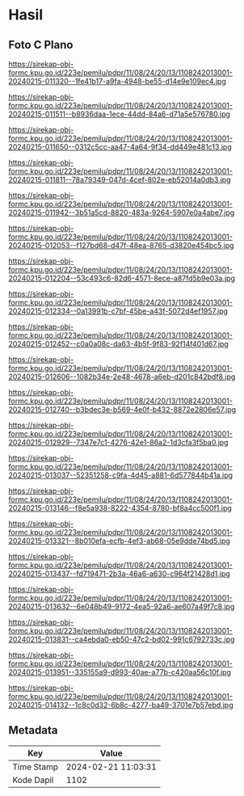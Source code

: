 # Hasil

## Foto C Plano

https://sirekap-obj-formc.kpu.go.id/223e/pemilu/pdpr/11/08/24/20/13/1108242013001-20240215-011320--1fe41b17-a9fa-4948-be55-d14e9e109ec4.jpg

https://sirekap-obj-formc.kpu.go.id/223e/pemilu/pdpr/11/08/24/20/13/1108242013001-20240215-011511--b8936daa-1ece-44dd-84a6-d71a5e576780.jpg

https://sirekap-obj-formc.kpu.go.id/223e/pemilu/pdpr/11/08/24/20/13/1108242013001-20240215-011650--0312c5cc-aa47-4a64-9f34-dd449e481c13.jpg

https://sirekap-obj-formc.kpu.go.id/223e/pemilu/pdpr/11/08/24/20/13/1108242013001-20240215-011811--78a79349-047d-4cef-802e-eb52014a0db3.jpg

https://sirekap-obj-formc.kpu.go.id/223e/pemilu/pdpr/11/08/24/20/13/1108242013001-20240215-011942--3b51a5cd-8820-483a-9264-5907e0a4abe7.jpg

https://sirekap-obj-formc.kpu.go.id/223e/pemilu/pdpr/11/08/24/20/13/1108242013001-20240215-012053--f127bd68-d47f-48ea-8765-d3820e454bc5.jpg

https://sirekap-obj-formc.kpu.go.id/223e/pemilu/pdpr/11/08/24/20/13/1108242013001-20240215-012204--53c493c6-82d6-4571-8ece-a87fd5b9e03a.jpg

https://sirekap-obj-formc.kpu.go.id/223e/pemilu/pdpr/11/08/24/20/13/1108242013001-20240215-012334--0a13991b-c7bf-45be-a43f-5072d4ef1957.jpg

https://sirekap-obj-formc.kpu.go.id/223e/pemilu/pdpr/11/08/24/20/13/1108242013001-20240215-012452--c0a0a08c-da63-4b5f-9f83-92f14f401d67.jpg

https://sirekap-obj-formc.kpu.go.id/223e/pemilu/pdpr/11/08/24/20/13/1108242013001-20240215-012606--1082b34e-2e48-4678-a6eb-d201c842bdf8.jpg

https://sirekap-obj-formc.kpu.go.id/223e/pemilu/pdpr/11/08/24/20/13/1108242013001-20240215-012740--b3bdec3e-b569-4e0f-b432-8872e2806e57.jpg

https://sirekap-obj-formc.kpu.go.id/223e/pemilu/pdpr/11/08/24/20/13/1108242013001-20240215-012929--7347e7c1-4276-42e1-86a2-1d3cfa3f5ba0.jpg

https://sirekap-obj-formc.kpu.go.id/223e/pemilu/pdpr/11/08/24/20/13/1108242013001-20240215-013037--52351258-c9fa-4d45-a881-6d577844b41a.jpg

https://sirekap-obj-formc.kpu.go.id/223e/pemilu/pdpr/11/08/24/20/13/1108242013001-20240215-013146--f8e5a938-8222-4354-8780-bf8a4cc500f1.jpg

https://sirekap-obj-formc.kpu.go.id/223e/pemilu/pdpr/11/08/24/20/13/1108242013001-20240215-013321--8b010efa-ecfb-4ef3-ab68-05e9dde74bd5.jpg

https://sirekap-obj-formc.kpu.go.id/223e/pemilu/pdpr/11/08/24/20/13/1108242013001-20240215-013437--fd719471-2b3a-46a6-a630-c964f21428d1.jpg

https://sirekap-obj-formc.kpu.go.id/223e/pemilu/pdpr/11/08/24/20/13/1108242013001-20240215-013632--6e048b49-9172-4ea5-92a6-ae607a49f7c8.jpg

https://sirekap-obj-formc.kpu.go.id/223e/pemilu/pdpr/11/08/24/20/13/1108242013001-20240215-013831--ca4ebda0-eb50-47c2-bd02-991c6792733c.jpg

https://sirekap-obj-formc.kpu.go.id/223e/pemilu/pdpr/11/08/24/20/13/1108242013001-20240215-013951--335155a9-d993-40ae-a77b-c420aa56c10f.jpg

https://sirekap-obj-formc.kpu.go.id/223e/pemilu/pdpr/11/08/24/20/13/1108242013001-20240215-014132--1c8c0d32-6b8c-4277-ba49-3701e7b57ebd.jpg


## Metadata

| Key        | Value               |
| ---------- | ------------------- |
| Time Stamp | 2024-02-21 11:03:31 |
| Kode Dapil | 1102                |



